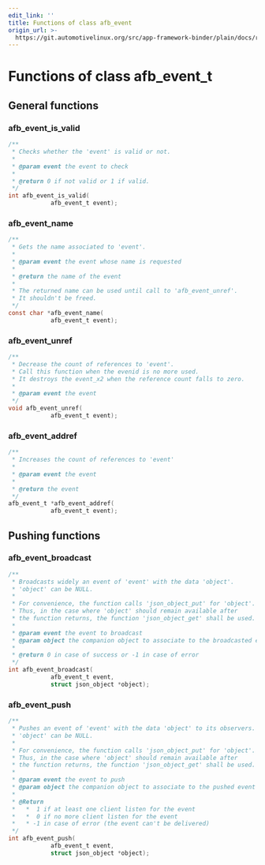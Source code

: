 ```yaml
---
edit_link: ''
title: Functions of class afb_event
origin_url: >-
  https://git.automotivelinux.org/src/app-framework-binder/plain/docs/reference-v3/func-event.md?h=guppy
---
```


<!-- WARNING: This file is generated by fetch_docs.js using /home/boron/Documents/AGL/docs-webtemplate/site/_data/tocs/apis_services/guppy/app-framework-binder-developer-guides-api-services-book.yml -->

Functions of class **afb_event_t**
==============================

## General functions

### afb_event_is_valid

```C
/**
 * Checks whether the 'event' is valid or not.
 *
 * @param event the event to check
 *
 * @return 0 if not valid or 1 if valid.
 */
int afb_event_is_valid(
			afb_event_t event);
```

### afb_event_name

```C
/**
 * Gets the name associated to 'event'.
 *
 * @param event the event whose name is requested
 *
 * @return the name of the event
 *
 * The returned name can be used until call to 'afb_event_unref'.
 * It shouldn't be freed.
 */
const char *afb_event_name(
			afb_event_t event);
```

### afb_event_unref

```C
/**
 * Decrease the count of references to 'event'.
 * Call this function when the evenid is no more used.
 * It destroys the event_x2 when the reference count falls to zero.
 *
 * @param event the event
 */
void afb_event_unref(
			afb_event_t event);
```

### afb_event_addref

```C
/**
 * Increases the count of references to 'event'
 *
 * @param event the event
 *
 * @return the event
 */
afb_event_t *afb_event_addref(
			afb_event_t event);
```

## Pushing functions

### afb_event_broadcast

```C
/**
 * Broadcasts widely an event of 'event' with the data 'object'.
 * 'object' can be NULL.
 *
 * For convenience, the function calls 'json_object_put' for 'object'.
 * Thus, in the case where 'object' should remain available after
 * the function returns, the function 'json_object_get' shall be used.
 *
 * @param event the event to broadcast
 * @param object the companion object to associate to the broadcasted event (can be NULL)
 *
 * @return 0 in case of success or -1 in case of error
 */
int afb_event_broadcast(
			afb_event_t event,
			struct json_object *object);
```

### afb_event_push

```C
/**
 * Pushes an event of 'event' with the data 'object' to its observers.
 * 'object' can be NULL.
 *
 * For convenience, the function calls 'json_object_put' for 'object'.
 * Thus, in the case where 'object' should remain available after
 * the function returns, the function 'json_object_get' shall be used.
 *
 * @param event the event to push
 * @param object the companion object to associate to the pushed event (can be NULL)
 *
 * @Return
 *   *  1 if at least one client listen for the event
 *   *  0 if no more client listen for the event
 *   * -1 in case of error (the event can't be delivered)
 */
int afb_event_push(
			afb_event_t event,
			struct json_object *object);
```

